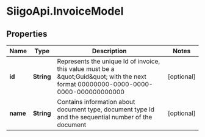 # SiigoApi.InvoiceModel

## Properties

Name | Type | Description | Notes
------------ | ------------- | ------------- | -------------
**id** | **String** | Represents the unique Id of invoice, this value must be a \&quot;Guid\&quot;  with the next format 00000000-0000-0000-0000-000000000000 | [optional] 
**name** | **String** | Contains information about document type,   document type Id and the sequential number of the document | [optional] 


